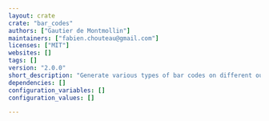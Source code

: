 ```yaml
---
layout: crate
crate: "bar_codes"
authors: ["Gautier de Montmollin"]
maintainers: ["fabien.chouteau@gmail.com"]
licenses: ["MIT"]
websites: []
tags: []
version: "2.0.0"
short_description: "Generate various types of bar codes on different output formats"
dependencies: []
configuration_variables: []
configuration_values: []

---
```



